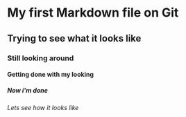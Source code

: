 # My first Markdown file on Git
## Trying to see what it looks like
### Still looking around
#### Getting done with my looking
##### Now i'm done
###### Lets see how it looks like
